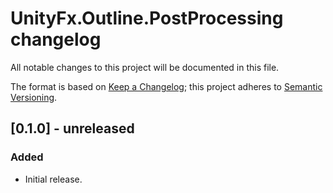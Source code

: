 # UnityFx.Outline.PostProcessing changelog
All notable changes to this project will be documented in this file.

The format is based on [Keep a Changelog](http://keepachangelog.com/); this project adheres to [Semantic Versioning](http://semver.org/).

## [0.1.0] - unreleased

### Added
- Initial release.
